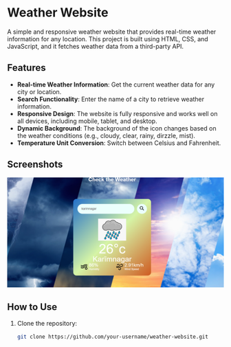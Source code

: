 <h1>Weather Website</h1>

A simple and responsive weather website that provides real-time weather information for any location. This project is built using HTML, CSS, and JavaScript, and it fetches weather data from a third-party API.

<h2>Features</h2>

- **Real-time Weather Information**: Get the current weather data for any city or location.
- **Search Functionality**: Enter the name of a city to retrieve weather information.
- **Responsive Design**: The website is fully responsive and works well on all devices, including mobile, tablet, and desktop.
- **Dynamic Background**: The background of the icon changes based on the weather conditions (e.g., cloudy, clear, rainy, dirzzle, mist).
- **Temperature Unit Conversion**: Switch between Celsius and Fahrenheit.



## Screenshots

![Weather Website Screenshot](https://github.com/prasad5812345/Weather-Website/blob/main/images/output.png)

## How to Use

1. Clone the repository:

   ```bash
   git clone https://github.com/your-username/weather-website.git
